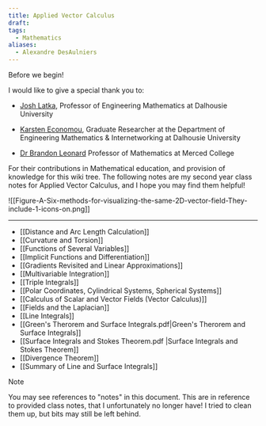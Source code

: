```yaml
---
title: Applied Vector Calculus
draft: 
tags:
  - Mathematics
aliases:
  - Alexandre DesAulniers
---
```

Before we begin!

I would like to give a special thank you to:

- [Josh Latka](https://www.dal.ca/faculty/engineering/math-internetworking/people/people-profiles/josh-latka.html), Professor of Engineering Mathematics at Dalhousie University

- [Karsten Economou](https://orcid.org/0000-0002-4367-2582), Graduate Researcher at the Department of Engineering Mathematics & Internetworking at Dalhousie University

- [Dr Brandon Leonard](https://www.youtube.com/@ProfessorLeonard/playlists) Professor of Mathematics at Merced College 

For their contributions in Mathematical education, and provision of knowledge for this wiki tree. The following notes are my second year class notes for Applied Vector Calculus, and I hope you may find them helpful!


![[Figure-A-Six-methods-for-visualizing-the-same-2D-vector-field-They-include-1-icons-on.png]]

---

- [[Distance and Arc Length Calculation]] 
- [[Curvature and Torsion]] 
- [[Functions of Several Variables]]
- [[Implicit Functions and Differentiation]]
- [[Gradients Revisited and Linear Approximations]]
- [[Multivariable Integration]]
- [[Triple Integrals]]
- [[Polar Coordinates, Cylindrical Systems, Spherical Systems]]
- [[Calculus of Scalar and Vector Fields (Vector Calculus)]] 
- [[Fields and the Laplacian]]
- [[Line Integrals]]
- [[Green's Therorem and Surface Integrals.pdf|Green's Therorem and Surface Integrals]]
- [[Surface Integrals and Stokes Theorem.pdf |Surface Integrals and Stokes Theorem]]
- [[Divergence Theorem]] 
- [[Summary of Line and Surface Integrals]]


>[!note] 
>You may see references to "notes" in this document. This are in reference to provided class notes, that I unfortunately no longer have! I tried to clean them up, but bits may still be left behind. 
